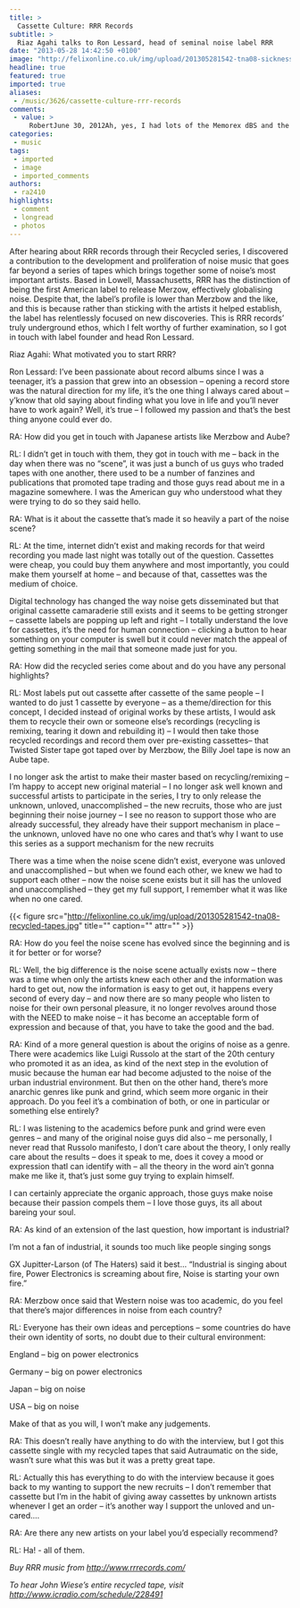 ```yaml
---
title: >
  Cassette Culture: RRR Records
subtitle: >
  Riaz Agahi talks to Ron Lessard, head of seminal noise label RRR
date: "2013-05-28 14:42:50 +0100"
image: "http://felixonline.co.uk/img/upload/201305281542-tna08-sickness_performing_in_rrrecords.jpg"
headline: true
featured: true
imported: true
aliases:
 - /music/3626/cassette-culture-rrr-records
comments:
 - value: >
     RobertJune 30, 2012Ah, yes, I had lots of the Memorex dBS and the Laser, and lots of other cheapies in the late 80s/early 90s. Somewhere aunrod '94 I was old enough to start buying my own. My favorites were Maxell; they had several different models that were excellent. BASF made some great ones for the price as well.I remember that when CDs had completely taken over (I'm thinking '93-94 maybe), albums were routinely more than 45 minutes long, and wouldn't fit on one side of a 90 minute tape anymore. Led to a lot of screwing aunrod with where to put the break, if the cover didn't list the track times!,That does bring back memories! When I first <a href="http://uwifczeuiw.com">staterd</a> getting LPs, my aunt advised me to get 90-minute cassettes and tape one album on each side. The idea was you would put the record away and only play it rarely to keep it from wearing out. Now if I'd have had the brains to hang on to my original Led Zeppelin III.
categories:
 - music
tags:
 - imported
 - image
 - imported_comments
authors:
 - ra2410
highlights:
 - comment
 - longread
 - photos
---
```


After hearing about RRR records through their Recycled series, I discovered a contribution to the development and proliferation of noise music that goes far beyond a series of tapes which brings together some of noise’s most important artists. Based in Lowell, Massachusetts, RRR has the distinction of being the first American label to release Merzow, effectively globalising noise. Despite that, the label’s profile is lower than Merzbow and the like, and this is because rather than sticking with the artists it helped establish, the label has relentlessly focused on new discoveries. This is RRR records’ truly underground ethos, which I felt worthy of further examination, so I got in touch with label founder and head Ron Lessard.

Riaz Agahi: What motivated you to start RRR?

Ron Lessard: I’ve been passionate about record albums since I was a teenager, it’s a passion that grew into an obsession – opening a record store was the natural direction for my life, it’s the one thing I always cared about – y’know that old saying about finding what you love in life and you’ll never have to work again? Well, it’s true – I followed my passion and that’s the best thing anyone could ever do.

RA: How did you get in touch with Japanese artists like Merzbow and Aube?

RL: I didn’t get in touch with them, they got in touch with me – back in the day when there was no “scene”, it was just a bunch of us guys who traded tapes with one another, there used to be a number of fanzines and publications that promoted tape trading and those guys read about me in a magazine somewhere. I was the American guy who understood what they were trying to do so they said hello.

RA: What is it about the cassette that’s made it so heavily a part of the noise scene?

RL: At the time, internet didn’t exist and making records for that weird recording you made last night was totally out of the question. Cassettes were cheap, you could buy them anywhere and most importantly, you could make them yourself at home – and because of that, cassettes was the medium of choice.

Digital technology has changed the way noise gets disseminated but that original cassette camaraderie still exists and it seems to be getting stronger – cassette labels are popping up left and right – I totally understand the love for cassettes, it’s the need for human connection – clicking a button to hear something on your computer is swell but it could never match the appeal of getting something in the mail that someone made just for you.

RA: How did the recycled series come about and do you have any personal highlights?

RL: Most labels put out cassette after cassette of the same people – I wanted to do just 1 cassette by everyone – as a theme/direction for this concept, I decided instead of original works by these artists, I would ask them to recycle their own or someone else’s recordings (recycling is remixing, tearing it down and rebuilding it) – I would then take those recycled recordings and record them over pre-existing cassettes– that Twisted Sister tape got taped over by Merzbow, the Billy Joel tape is now an Aube tape.

I no longer ask the artist to make their master based on recycling/remixing – I’m happy to accept new original material – I no longer ask well known and successful artists to participate in the series, I try to only release the unknown, unloved, unaccomplished – the new recruits, those who are just beginning their noise journey – I see no reason to support those who are already successful, they already have their support mechanism in place – the unknown, unloved have no one who cares and that’s why I want to use this series as a support mechanism for the new recruits

There was a time when the noise scene didn’t exist, everyone was unloved and unaccomplished – but when we found each other, we knew we had to support each other – now the noise scene exists but it sill has the unloved and unaccomplished – they get my full support, I remember what it was like when no one cared.

{{< figure src="http://felixonline.co.uk/img/upload/201305281542-tna08-recycled-tapes.jpg" title="" caption="" attr="" >}}

RA: How do you feel the noise scene has evolved since the beginning and is it for better or for worse?

RL: Well, the big difference is the noise scene actually exists now – there was a time when only the artists knew each other and the information was hard to get out, now the information is easy to get out, it happens every second of every day – and now there are so many people who listen to noise for their own personal pleasure, it no longer revolves around those with the NEED to make noise – it has become an acceptable form of expression and because of that, you have to take the good and the bad.

RA: Kind of a more general question is about the origins of noise as a genre. There were academics like Luigi Russolo at the start of the 20th century who promoted it as an idea, as kind of the next step in the evolution of music because the human ear had become adjusted to the noise of the urban industrial environment. But then on the other hand, there’s more anarchic genres like punk and grind, which seem more organic in their approach. Do you feel it’s a combination of both, or one in particular or something else entirely?

RL: I was listening to the academics before punk and grind were even genres – and many of the original noise guys did also – me personally, I never read that Russolo manifesto, I don’t care about the theory, I only really care about the results – does it speak to me, does it covey a mood or expression thatI can identify with – all the theory in the word ain’t gonna make me like it, that’s just some guy trying to explain himself.

I can certainly appreciate the organic approach, those guys make noise because their passion compels them – I love those guys, its all about bareing your soul.

RA: As kind of an extension of the last question, how important is industrial?

I’m not a fan of industrial, it sounds too much like people singing songs

GX Jupitter-Larson (of The Haters) said it best... “Industrial is singing about fire, Power Electronics is screaming about fire, Noise is starting your own fire.”

RA: Merzbow once said that Western noise was too academic, do you feel that there’s major differences in noise from each country?

RL: Everyone has their own ideas and perceptions – some countries do have their own identity of sorts, no doubt due to their cultural environment:

England – big on power electronics

Germany – big on power electronics

Japan – big on noise

USA – big on noise

Make of that as you will, I won’t make any judgements.

RA: This doesn’t really have anything to do with the interview, but I got this cassette single with my recycled tapes that said Autraumatic on the side, wasn’t sure what this was but it was a pretty great tape.

RL: Actually this has everything to do with the interview because it goes back to my wanting to support the new recruits – I don’t remember that cassette but I’m in the habit of giving away cassettes by unknown artists whenever I get an order – it’s another way I support the unloved and un-cared….

RA: Are there any new artists on your label you’d especially recommend?

RL: Ha! - all of them.

_Buy RRR music from <http://www.rrrecords.com/>_

_To hear John Wiese’s entire recycled tape, visit <http://www.icradio.com/schedule/228491>_
